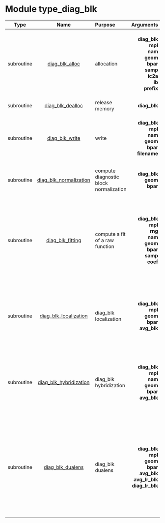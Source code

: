 # Module type_diag_blk

| Type | Name | Purpose | Arguments |     | Type | Intent |
| :--: | :--: | :------ | --------: | :-- | :--: | :----: |
| subroutine | [diag_blk_alloc](https://github.com/JCSDA/saber/tree/develop/src/saber/bump/type_diag_blk.F90#L76) | allocation | **diag_blk**<br>**mpl**<br>**nam**<br>**geom**<br>**bpar**<br>**samp**<br>**ic2a**<br>**ib**<br>**prefix** |  Diagnostic block<br> MPI data<br> Namelist<br> Geometry<br> Block parameters<br> Sampling<br> Local index<br> Block index<br> Block prefix | class(diag_blk_type)<br>type(mpl_type)<br>type(nam_type)<br>type(geom_type)<br>type(bpar_type)<br>type(samp_type)<br>integer<br>integer<br>character(len=*) | inout<br>inout<br>in<br>in<br>in<br>in<br>in<br>in<br>in |
| subroutine | [diag_blk_dealloc](https://github.com/JCSDA/saber/tree/develop/src/saber/bump/type_diag_blk.F90#L139) | release memory | **diag_blk** |  Diagnostic block | class(diag_blk_type) | inout |
| subroutine | [diag_blk_write](https://github.com/JCSDA/saber/tree/develop/src/saber/bump/type_diag_blk.F90#L166) | write | **diag_blk**<br>**mpl**<br>**nam**<br>**geom**<br>**bpar**<br>**filename** |  Diagnostic block<br> MPI data<br> Namelist<br> Geometry<br> Block parameters<br> File name | class(diag_blk_type)<br>type(mpl_type)<br>type(nam_type)<br>type(geom_type)<br>type(bpar_type)<br>character(len=*) | inout<br>inout<br>in<br>in<br>in<br>in |
| subroutine | [diag_blk_normalization](https://github.com/JCSDA/saber/tree/develop/src/saber/bump/type_diag_blk.F90#L270) | compute diagnostic block normalization | **diag_blk**<br>**geom**<br>**bpar** |  Diagnostic block<br> Geometry<br> Block parameters | class(diag_blk_type)<br>type(geom_type)<br>type(bpar_type) | inout<br>in<br>in |
| subroutine | [diag_blk_fitting](https://github.com/JCSDA/saber/tree/develop/src/saber/bump/type_diag_blk.F90#L305) | compute a fit of a raw function | **diag_blk**<br>**mpl**<br>**rng**<br>**nam**<br>**geom**<br>**bpar**<br>**samp**<br>**coef** |  Diagnostic block<br> MPI data<br> Random number generator<br> Namelist<br> Geometry<br> Block parameters<br> Sampling<br> Coefficient estimation flag | class(diag_blk_type)<br>type(mpl_type)<br>type(rng_type)<br>type(nam_type)<br>type(geom_type)<br>type(bpar_type)<br>type(samp_type)<br>logical | inout<br>inout<br>inout<br>in<br>in<br>in<br>in<br>in |
| subroutine | [diag_blk_localization](https://github.com/JCSDA/saber/tree/develop/src/saber/bump/type_diag_blk.F90#L610) | diag_blk localization | **diag_blk**<br>**mpl**<br>**geom**<br>**bpar**<br>**avg_blk** |  Diagnostic block (localization)<br> MPI data<br> Geometry<br> Block parameters<br> Averaged statistics block | class(diag_blk_type)<br>type(mpl_type)<br>type(geom_type)<br>type(bpar_type)<br>type(avg_blk_type) | inout<br>inout<br>in<br>in<br>in |
| subroutine | [diag_blk_hybridization](https://github.com/JCSDA/saber/tree/develop/src/saber/bump/type_diag_blk.F90#L658) | diag_blk hybridization | **diag_blk**<br>**mpl**<br>**nam**<br>**geom**<br>**bpar**<br>**avg_blk** |  Diagnostic block (localization)<br> MPI data<br> Namelist<br> Geometry<br> Block parameters<br> Averaged statistics block | class(diag_blk_type)<br>type(mpl_type)<br>type(nam_type)<br>type(geom_type)<br>type(bpar_type)<br>type(avg_blk_type) | inout<br>inout<br>in<br>in<br>in<br>in |
| subroutine | [diag_blk_dualens](https://github.com/JCSDA/saber/tree/develop/src/saber/bump/type_diag_blk.F90#L796) | diag_blk dualens | **diag_blk**<br>**mpl**<br>**geom**<br>**bpar**<br>**avg_blk**<br>**avg_lr_blk**<br>**diag_lr_blk** |  Diagnostic block (localization)<br> MPI data<br> Geometry<br> Block parameters<br> Averaged statistics block<br> LR averaged statistics block<br> Diagnostic block (LR localization) | class(diag_blk_type)<br>type(mpl_type)<br>type(geom_type)<br>type(bpar_type)<br>type(avg_blk_type)<br>type(avg_blk_type)<br>type(diag_blk_type) | inout<br>inout<br>in<br>in<br>in<br>in<br>inout |
